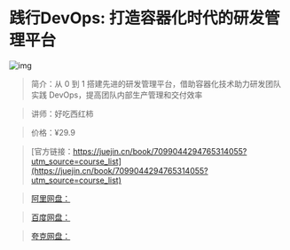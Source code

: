 # 践行DevOps: 打造容器化时代的研发管理平台

![img](../../assets/20adc019a571454db8a782a2e0289e0d~tplv-k3u1fbpfcp-no-mark:280:280:200:280.png)

> 简介：从 0 到 1 搭建先进的研发管理平台，借助容器化技术助力研发团队实践 DevOps，提高团队内部生产管理和交付效率

> 讲师：好吃西红柿

> 价格：¥29.9

> [官方链接：https://juejin.cn/book/7099044294765314055?utm_source=course_list](https://juejin.cn/book/7099044294765314055?utm_source=course_list)

> [阿里网盘：]()

> [百度网盘：]()

> [夸克网盘：]()
